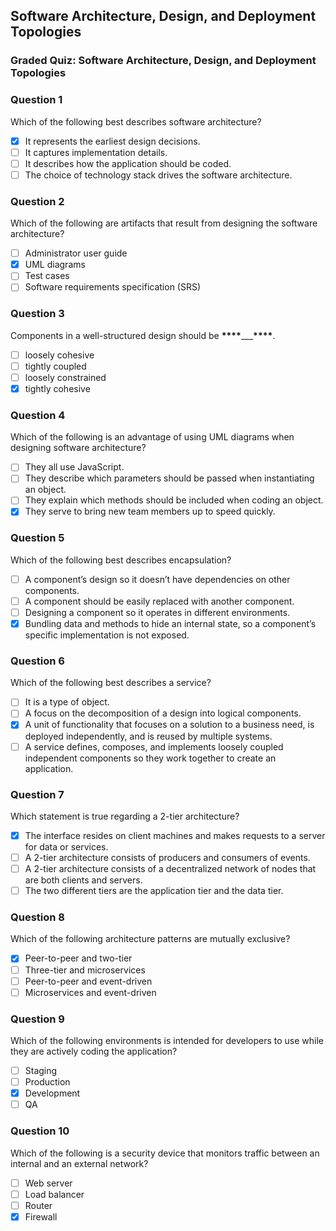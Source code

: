 ## Software Architecture, Design, and Deployment Topologies

### Graded Quiz: Software Architecture, Design, and Deployment Topologies

### Question 1

Which of the following best describes software architecture?

-   [x] It represents the earliest design decisions.
-   [ ] It captures implementation details.
-   [ ] It describes how the application should be coded.
-   [ ] The choice of technology stack drives the software architecture.

### Question 2

Which of the following are artifacts that result from designing the software architecture?

-   [ ] Administrator user guide
-   [x] UML diagrams
-   [ ] Test cases
-   [ ] Software requirements specification (SRS)

### Question 3

Components in a well-structured design should be **\*\*\*\***\_\_\_**\*\*\*\***.

-   [ ] loosely cohesive
-   [ ] tightly coupled
-   [ ] loosely constrained
-   [x] tightly cohesive

### Question 4

Which of the following is an advantage of using UML diagrams when designing software architecture?

-   [ ] They all use JavaScript.
-   [ ] They describe which parameters should be passed when instantiating an object.
-   [ ] They explain which methods should be included when coding an object.
-   [x] They serve to bring new team members up to speed quickly.

### Question 5

Which of the following best describes encapsulation?

-   [ ] A component’s design so it doesn’t have dependencies on other components.
-   [ ] A component should be easily replaced with another component.
-   [ ] Designing a component so it operates in different environments.
-   [x] Bundling data and methods to hide an internal state, so a component’s specific implementation is not exposed.

### Question 6

Which of the following best describes a service?

-   [ ] It is a type of object.
-   [ ] A focus on the decomposition of a design into logical components.
-   [x] A unit of functionality that focuses on a solution to a business need, is deployed independently, and is reused by multiple systems.
-   [ ] A service defines, composes, and implements loosely coupled independent components so they work together to create an application.

### Question 7

Which statement is true regarding a 2-tier architecture?

-   [x] The interface resides on client machines and makes requests to a server for data or services.
-   [ ] A 2-tier architecture consists of producers and consumers of events.
-   [ ] A 2-tier architecture consists of a decentralized network of nodes that are both clients and servers.
-   [ ] The two different tiers are the application tier and the data tier.

### Question 8

Which of the following architecture patterns are mutually exclusive?

-   [x] Peer-to-peer and two-tier
-   [ ] Three-tier and microservices
-   [ ] Peer-to-peer and event-driven
-   [ ] Microservices and event-driven

### Question 9

Which of the following environments is intended for developers to use while they are actively coding the application?

-   [ ] Staging
-   [ ] Production
-   [x] Development
-   [ ] QA

### Question 10

Which of the following is a security device that monitors traffic between an internal and an external network?

-   [ ] Web server
-   [ ] Load balancer
-   [ ] Router
-   [x] Firewall
